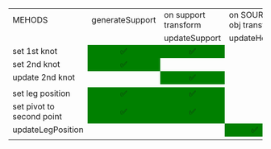 <table>
    <tr>
        <td>MEHODS</td>
        <td>generateSupport</td>
        <td>on support transform</td>
        <td>on SOURCE obj transform</td>
        <td></td>
        <td></td>
        <td></td>
        <td></td>
        <td></td>
        <td></td>
    </tr>
    <tr>
        <td></td>
        <td></td>
        <td>updateSupport</td>
        <td>updateHeight</td>
        <td></td>
        <td></td>
        <td></td>
        <td></td>
        <td></td>
        <td></td>
    </tr>
    <tr>
        <td>set 1st knot</td>
         <td style="background-color:green; text-align: center">&#x2705</td>
         <td style="background-color:green; text-align: center">&#x2705</td>
        <td></td>
        <td></td>
        <td></td>
        <td></td>
        <td></td>
        <td></td>
        <td></td>
    </tr>
    <tr>
        <td>set 2nd knot</td>
         <td style="background-color:green; text-align: center">&#x2705</td>
        <td></td>
        <td></td>
        <td></td>
        <td></td>
        <td></td>
        <td></td>
        <td></td>
        <td></td>
    </tr>
    <tr>
        <td>update 2nd knot</td>
        <td></td>
         <td style="background-color:green; text-align: center">&#x2705</td>
        <td></td>
        <td></td>
        <td></td>
        <td></td>
        <td></td>
        <td></td>
        <td></td>
    </tr>
    <tr>
        <td></td>
        <td></td>
        <td></td>
        <td></td>
        <td></td>
        <td></td>
        <td></td>
        <td></td>
        <td></td>
        <td></td>
    </tr>
    <tr>
        <td>set leg position</td>
         <td style="background-color:green; text-align: center">&#x2705</td>
         <td style="background-color:green; text-align: center">&#x2705</td>
        <td></td>
        <td></td>
        <td></td>
        <td></td>
        <td></td>
        <td></td>
        <td></td>
    </tr>
    <tr>
        <td>set pivot to second point</td>
         <td style="background-color:green; text-align: center">&#x2705</td>
         <td style="background-color:green; text-align: center">&#x2705</td>
        <td></td>
        <td></td>
        <td></td>
        <td></td>
        <td></td>
        <td></td>
        <td></td>
    </tr>
    <tr>
        <td>updateLegPosition</td>
        <td></td>
        <td></td>
         <td style="background-color:green; text-align: center">&#x2705</td>
        <td></td>
        <td></td>
        <td></td>
        <td></td>
        <td></td>
        <td></td>
    </tr>
    <tr>
        <td></td>
        <td></td>
        <td></td>
        <td></td>
        <td></td>
        <td></td>
        <td></td>
        <td></td>
        <td></td>
        <td></td>
    </tr>
</table>